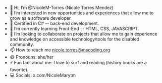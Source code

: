 - 👋 Hi, I’m @NicoleM-Torres (Nicole Torres Mendez)
- 👀 I’m interested in new opportunities and experiences that allow me to grow as a software developer.
- 📜 Certified in C# -- back-end development.
- 🌱 I’m currently learning Front-End -- HTML, CSS, JAVASCRIPT.
- 💞️ I’m looking to collaborate on projects that allow me to gain experience and knowledge on accessible technology/tools for the disabled community.
- 📫 How to reach me nicole.torres@mscoding.org
- 😄 Pronouns: she/her
- ⚡ Fun fact about me: I love to surf and reading (history books are a favorite). 
- 💻 Socials: 
    x.com/NicoleMarytm
    
    
